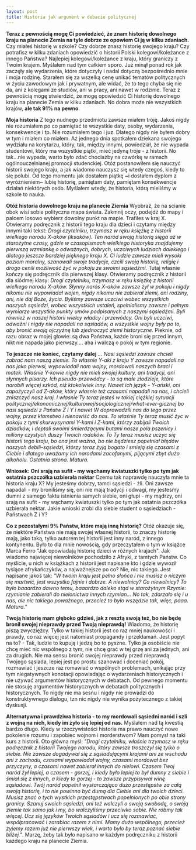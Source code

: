```yaml
---
layout: post
title: Historia jak argument w debacie politycznej
---
```


**Teraz z pewnością mogę Ci powiedzieć, że znam historię dowolnego kraju na planecie Zemia na tyle dobrze ze opowiem Ci ją w kilku zdaniach.**
Czy miałeś historię w szkole? Czy dobrze znasz historię swojego kraju? Czy potrafisz w kilku zdaniach opowiedzić o historii Polski kolegowi/koleżance z innego Państwa? Najlepiej kolegowi/koleżance z kraju, który graniczy z Twoim krajem. Myślałem nad tym całkiem sporo. Już minął ponad rok jak zaczęły się wydarzenia, które dotyczyły i nadal dotyczą bezpośrednio mnie i moja rodzinę. Starałem się za wszelką cenę unikać tematów politycznych w życiu zawodowym jak i prywatnym, ale widać, że to tego chyba się nie da, ani z kolegami ze studiów, ani w pracy, ani nawet w rodzinie. Teraz z pewnością mogę stwierdzić, że mogę opowiedzić Ci historię dowolnego kraju na planecie Zemia w kilku zdaniach. No dobra może nie wszystkich krajów, **ale tak 91% na pewno**.

**Moja historia**
Z tego nudnego przedmiotu zawsze miałem tróję. Jakoś nigdy nie rozumiałem po co pamiętać te wszystkie daty, osoby, wydarzenia, konsekwencje i tp. Nie rozumiałem tego i juz. Dlatego nigdy nie byłem dobry w tym i miałem co miałem. Aż jednego dnia spotkałem dziekana swojego wydziału na korytarzu, który, tak, między innymi, powiedział, że nie wypada studentowi, który ma wszystkie piątki, mieć jedyną tróje - z historii. No tak...nie wypada, warto było zdać chociażby na czwórkę w ramach ogólnouczelnianej promocji studenckiej. Otóż postanowiłem się nauczyć historii swojego kraju, a jak wiadomo nauczysz się wtedy czegoś, kiedy to się polubi. Od tego momentu jak dostałem piątkę ~i dostałem dyplom z wyróżnieniem~ lubię historię, pamiętam daty, pamiętam konsekwencje działań niektórych osób. Myślałem wtedy, że historia, którą mieliśmy w szkole to nauka.

**Otóż historia dowolnego kraju na planecie Ziemia**
Wyobraź, że na scianie obok wisi sobie polityczna mapa świata. Zakmnij oczy, podejdź do mapy i palcem losowo wybierz dowolny punkt na mapie. Trafiłes w kraj X. Otwieramy podręcznik z historii tego kraju dla dzieci i czytamy między innymi taki tekst: *Drogi czytelniku, trzymasz w ręku księżkę z historii wielkego narodu X-aków (iksaków). Ten naród swoją historią sięga aż w starożytne czasy, gdzie w czasopismach wielkiego historyka znajdujemy pierwszą wzmiankę o odważnych, dobrych, uczciwych ludziach dalekiego i dlatego jeszcze bardziej pięknego kraju X. Ci ludzie zawsze mieli wysoki poziom moralny, szanowali swoje tradycje, czcili swoją historię, religię i drogo cenili możliwość żyć w pokoju ze swoimi sąsiedźmi.* Tutaj własnie kończy się podręcznik dla pierwszej klasy. Otwieramy podręcznik z historii dla siódmej klasy: *Drogi czytelniku, trzymasz w ręku księżkę z historii wielkego narodu X-aków. Słynny narós X-aków zawsze żył w pokoju i nigdy nikomu nie wypowiadał wojen, nigdy nikomu nie zabierał ziemi, ani rodziny, ani, nie daj Boże, życia. Byliśmy zawsze uczciwi wobec wszystkich naszych sąsiedzi, wobec wszystkich ustaleń, spełnialismy zawsze i pełnym wymiarze wszystkie punkty umów podpisanych z naszymi sąsiedźmi. Byli również w naszej historii wielcy władcy i przewódcy. Oni byli uczciwi, odważni i nigdy nie napadali na sąsiadów, a wszystkie wojny były po to, aby bronić swoją ojczyżnę lub zjednoczyć ziemi historyczne.* Pieknie, od razu obraz w mojej głowie: są dwa Państwa, każde broni się przed innym, nikt nie napada jako pierwszy.... aha i walczą o pokój w tym regionie.

**To jeszcze nie koniec, czytamy dalej**
*... Nasi sąsiedzi zawsze chcieli zabrać nam naszą ziemie. To własnie Y-aki z kraju Y zawsze napadali na nas jako pierwsi, wypowiadali nam wojny, mordowali naszych braci i matek. Właśnie Y-kowie nigdy nie mieli swojej kultury, ani tradycji, ani słynnych pisarzy. Ich pseudo-przewódcy - to są małe złodzieje, które narobili więcej szkód, niż ktokolwiek inny. Nawet ich język - Y-ański, oni zapożyczyli od Z-aków, który własnie też czasami napadali na nas, i chcieli zniszczyć nasz kraj. I własnie Ty teraz jesteś w takiej ciężkiej sytuacji politycznej/ekonomicznej/kulturowej/socjologicznej/what-ever-gicznej bo nasi sąsiedzi z Państw Z i Y i nawet W doprowadzili nas do tego przez wojny, przez kłamstwo i nienawiść do nas. To właśnie Ty teraz musić życ w pokoju z tymi skurwysynami Y-kami i Z-kami, którzy zabijali Twoich dziadków, i deptali swoimi śmierdzącymi butami nasze pola pszenicy i miliony czystych duszy Twoich rodaków. To Ty teraz musisz uczyc się historii tego kraju, bo ona jest ważna, bo nie będziesz popełniał błędów naszych debili-sąsiedzi, którzy teraz żyją bogato i smieją się czasami z Ciebie i dlatego uważamy ich narodami zacofanymi, pijącymi zbyt dużo alkoholu. Ostatnia strona. Matura.*

**Wniosek: Oni srają na sufit - my wąchamy kwiatuszki tylko po tym jak ostatnia pszczółka uzbierała nektar**
Czemu tak naprawdę nauczyła mnie ta historia kraju X? My jesteśmy dobrzy, tamci sąsiedzi - żli. Oni zawsze napadali - my broniliśmy się, oni nie mają tradycji i odwagi, my jestesmy dumni z samego faktu istnienia samych siebie, oni głupi - my mądrzy, oni srają na sufit - my wąchamy kwiatuszki tylko po tym jak ostatnia pszczółka uzbierała nektar. Jakie wnioski zrobi dla siebie student o sąsiedziach - Państwach Z i Y?

**Co z pozostałymi 9% Państw, które mają inną historię?**
Otóż okazuje się, że niektóre Państwa nie mają swojej własnej historii, to znaczy historię mają, jako taką, tylko autorem tej historii jest inny naród, z innego kontynentu. Było to dla mnie nowością, gdy przeczytałem o tym w książce Marca Ferro "Jak opowiadają historię dzieci w różnych krajach". Jak wiadomo najwięcej niewolników pochodziło z Afryki, z tamtych Państw. Co myślicie, u nich w książkach z historii jest napisane kto i gdzie wywoził tysiące afrykańczyków, a najważnejsze po co? Nie, nic takiego. Jest napisane jakoś tak: *"W twoim kraju jest pełno słońca i nie musisz o niczym się martwić, jest wszystko fajnie i dobrze. A niewolnicy? Co niewolnicy? To było baaardzo dawno temu, baaardzo daleko stąd w starożytnym Rzymie: rzymianie zabierali do nielonictwa innych rzymian... No tak, zdarzało się i u nas, ale nic takiego poważnego, przecież to było wszędzie tak, więc, paaa. Matura."*

**Twoją historię mam głęboko gdzieś, jak z resztą swoją też, bo nie będę bronił swojej nieprawdy przed Twoją nieprawdą!**
Wiadomo, że historię piszą zwycziężcy. Tylko w takiej historii jest co raz mniej naukowości i prawdy, co raz więcej jest natomiast propagandy i przekłamań. Jest popyt na to? - Tak, ludzie to kupują i jedzą bo to pyszne. Tylko ja osobiście nie chcę mieć nic wspólnego z tym, nie chcę grać w tej grzę ani za jednych, ani za drugich. Nie ma sensu bronić swojej nieprawdy przed nieprawdą Twojego sąsiada, lepiej jest po prostu szanować i doceniać pokój, rozmawiać i jeszcze raz romawiać o wspólnych problemach, unikając przy tym niegatywnych konotacji opowiadając o wydarzeniach historycznych i nie używać argumentów historycznych w debatach. Od pewnego momentu nie stosuję argumentów historycznych w debatach politycznych i historycznych. To nigdy nie ma sesnu i nigdy nie prowadzi do konstruktywnego dialogu, tzn nic nigdy nie wynika pożytecznego z takiej dyskusji.

**Alternatywna i prawdziwa historia - to my mordowali sąsiedni naród i szli z wojną na nich, kiedy im żyło się lepiej od nas.**
Myślałem nad tą kwestią bardzo długo. Kiedy w rzeczywistości historia ma prawo nauczyć nowe pokolenie rozumu i zapobiec wojnom i morderstwom? Mam pomysł na taki kurs z historii. Oto główna myśl: *"Drogi czytelniku, właśnie trzymasz w ręku podręcznik z historii Twojego narodu, który zawsze troszczył się tylko o siebie. Nie zawsze dogadywał się z sąsiadującymi krajami ani ze wschodu ani z zachodu, czasami wypowiadał wojny, czasami mordował bez przyczyny, a czasami nawet zabierał innych do nielowi. Czasem Twoj naród żył lepiej, a czasem - gorzej, i kiedy było lepiej to był dumny z siebie i śmiał się z innych, a kiedy to gorzej - to zawsze przypisywał winę sąsiadowi. Twój naród popełnił wystarczająco dużo przestępstw za całą swoją historię, i to nie powinno być dumą dla Ciebie ani dla twoich dzieci. Musisz znać o tych wystkich przestępstwach popełnionych po obie strony granicy. Szanuj swoich sąsiedzi, oni też walczyli o swoją swobodę, o swóją ziemie tak samo jak i my, bo walczyliśmy przeciwko sobie. Nie róbmy tak więcej. Ucz się języków Twoich sąsiadów i ucz się rozmawiać, współpracować i zarabiac razem z nimi. Mamy dużo wspólnego, przecież żyjemy razem już nie pierwszy wiek, i warto było by teraz poznać siebie bliżej."*. Marzę, żeby tak było napisano w każdym podręczniku z historii każdego kraju na planecie Ziemia.





